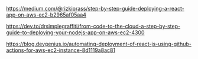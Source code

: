 https://medium.com/@rizkiprass/step-by-step-guide-deploying-a-react-app-on-aws-ec2-b2965af05aa4

https://dev.to/drsimplegraffiti/from-code-to-the-cloud-a-step-by-step-guide-to-deploying-your-nodejs-app-on-aws-ec2-4300

https://blog.devgenius.io/automating-deployment-of-react-js-using-github-actions-for-aws-ec2-instance-8d1119a8ac81